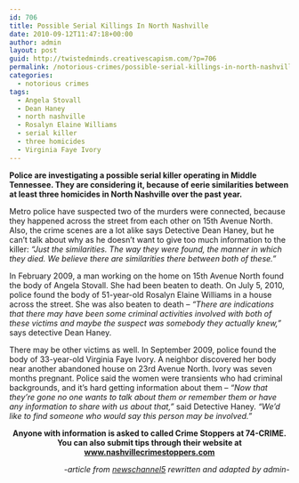 ```yaml
---
id: 706
title: Possible Serial Killings In North Nashville
date: 2010-09-12T11:47:18+00:00
author: admin
layout: post
guid: http://twistedminds.creativescapism.com/?p=706
permalink: /notorious-crimes/possible-serial-killings-in-north-nashville/
categories:
  - notorious crimes
tags:
  - Angela Stovall
  - Dean Haney
  - north nashville
  - Rosalyn Elaine Williams
  - serial killer
  - three homicides
  - Virginia Faye Ivory
---
```

<p class="dropcap-first">
  <strong>Police are investigating a possible serial killer operating in Middle Tennessee. They are considering it, because of eerie similarities between at least three homicides in North Nashville over the past year.</strong>
</p>

Metro police have suspected two of the murders were connected, because they happened across the street from each other on 15th Avenue North. Also, the crime scenes are a lot alike says Detective Dean Haney, but he can&#8217;t talk about why as he doesn&#8217;t want to give too much information to the killer: _&#8220;Just the similarities. The way they were found, the manner in which they died. We believe there are similarities there between both of these.&#8221;_

In February 2009, a man working on the home on 15th Avenue North found the body of Angela Stovall. She had been beaten to death. On July 5, 2010, police found the body of 51-year-old Rosalyn Elaine Williams in a house across the street. She was also beaten to death &#8211; _&#8220;There are indications that there may have been some criminal activities involved with both of these victims and maybe the suspect was somebody they actually knew,&#8221;_ says detective Dean Haney.

There may be other victims as well. In September 2009, police found the body of 33-year-old Virginia Faye Ivory. A neighbor discovered her body near another abandoned house on 23rd Avenue North. Ivory was seven months pregnant. Police said the women were transients who had criminal backgrounds, and it&#8217;s hard getting information about them &#8211; _&#8220;Now that they&#8217;re gone no one wants to talk about them or remember them or have any information to share with us about that,&#8221;_ said Detective Haney. _&#8220;We&#8217;d like to find someone who would say this person may be involved.&#8221;_

<p style="text-align: center;">
  <strong>Anyone with information is asked to called Crime Stoppers at 74-CRIME. You can also submit tips through their website at <a title="nashville crime stoppers" href="http://www.nashvillecrimestoppers.com">www.nashvillecrimestoppers.com</a></strong>
</p>

<p style="text-align: right;">
  <em>-article from <a title="news channel5" href="http://www.newschannel5.com">newschannel5</a> rewritten and adapted by admin-</em>
</p>